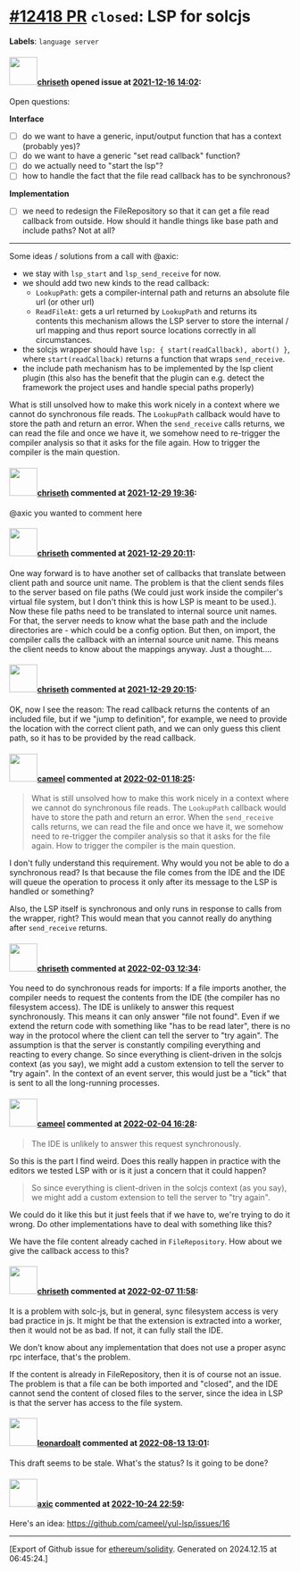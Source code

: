 # [\#12418 PR](https://github.com/ethereum/solidity/pull/12418) `closed`: LSP for solcjs
**Labels**: `language server`


#### <img src="https://avatars.githubusercontent.com/u/9073706?v=4" width="50">[chriseth](https://github.com/chriseth) opened issue at [2021-12-16 14:02](https://github.com/ethereum/solidity/pull/12418):

Open questions:

**Interface**
- [ ] do we want to have a generic, input/output function that has a context (probably yes)?
- [ ] do we want to have a generic "set read callback" function?
- [ ] do we actually need to "start the lsp"?
- [ ] how to handle the fact that the file read callback has to be synchronous?

**Implementation**
- [ ] we need to redesign the FileRepository so that it can get a file read callback from outside. How should it handle things like base path and include paths? Not at all?

---

Some ideas / solutions from a call with @axic:
- we stay with `lsp_start` and `lsp_send_receive` for now.
- we should add two new kinds to the read callback:
  - `LookupPath`: gets a compiler-internal path and returns an absolute file url (or other url)
  - `ReadFileAt`: gets a url returned by `LookupPath` and returns its contents
 this mechanism allows the LSP server to store the internal / url mapping and thus report source locations correctly in all circumstances.
- the solcjs wrapper should have `lsp: { start(readCallback), abort() }`, where `start(readCallback)` returns a function that wraps `send_receive`.
- the include path mechanism has to be implemented by the lsp client plugin (this also has the benefit that the plugin can e.g. detect the framework the project uses and handle special paths properly)

What is still unsolved how to make this work nicely in a context where we cannot do synchronous file reads. The `LookupPath` callback would have to store the path and return an error. When the `send_receive` calls returns, we can read the file and once we have it, we somehow need to re-trigger the compiler analysis so that it asks for the file again. How to trigger the compiler is the main question.

#### <img src="https://avatars.githubusercontent.com/u/9073706?v=4" width="50">[chriseth](https://github.com/chriseth) commented at [2021-12-29 19:36](https://github.com/ethereum/solidity/pull/12418#issuecomment-1002748563):

@axic you wanted to comment here

#### <img src="https://avatars.githubusercontent.com/u/9073706?v=4" width="50">[chriseth](https://github.com/chriseth) commented at [2021-12-29 20:11](https://github.com/ethereum/solidity/pull/12418#issuecomment-1002759488):

One way forward is to have another set of callbacks that translate between client path and source unit name. The problem is that the client sends files to the server based on file paths (We could just work inside the compiler's virtual file system, but I don't think this is how LSP is meant to be used.). Now these file paths need to be translated to internal source unit names. For that, the server needs to know what the base path and the include directories are - which could be a config option.
But then, on import, the compiler calls the callback with an internal source unit name. This means the client needs to know about the mappings anyway.
Just a thought....

#### <img src="https://avatars.githubusercontent.com/u/9073706?v=4" width="50">[chriseth](https://github.com/chriseth) commented at [2021-12-29 20:15](https://github.com/ethereum/solidity/pull/12418#issuecomment-1002760964):

OK, now I see the reason: The read callback returns the contents of an included file, but if we "jump to definition", for example, we need to provide the location with the correct client path, and we can only guess this client path, so it has to be provided by the read callback.

#### <img src="https://avatars.githubusercontent.com/u/137030?v=4" width="50">[cameel](https://github.com/cameel) commented at [2022-02-01 18:25](https://github.com/ethereum/solidity/pull/12418#issuecomment-1027153695):

> What is still unsolved how to make this work nicely in a context where we cannot do synchronous file reads. The `LookupPath` callback would have to store the path and return an error. When the `send_receive` calls returns, we can read the file and once we have it, we somehow need to re-trigger the compiler analysis so that it asks for the file again. How to trigger the compiler is the main question.

I don't fully understand this requirement. Why would you not be able to do a synchronous read? Is that because the file comes from the IDE and the IDE will queue the operation to process it only after its message to the LSP is handled or something?

Also, the LSP itself is synchronous and only runs in response to calls from the wrapper, right? This would mean that you cannot really do anything after `send_receive` returns.

#### <img src="https://avatars.githubusercontent.com/u/9073706?v=4" width="50">[chriseth](https://github.com/chriseth) commented at [2022-02-03 12:34](https://github.com/ethereum/solidity/pull/12418#issuecomment-1028945615):

You need to do synchronous reads for imports: If a file imports another, the compiler needs to request the contents from the IDE (the compiler has no filesystem access). The IDE is unlikely to answer this request synchronously. This means it can only answer "file not found". Even if we extend the return code with something like "has to be read later", there is no way in the protocol where the client can tell the server to "try again". The assumption is that the server is constantly compiling everything and reacting to every change.
So since everything is client-driven in the solcjs context (as you say), we might add a custom extension to tell the server to "try again". In the context of an event server, this would just be a "tick" that is sent to all the long-running processes.

#### <img src="https://avatars.githubusercontent.com/u/137030?v=4" width="50">[cameel](https://github.com/cameel) commented at [2022-02-04 16:28](https://github.com/ethereum/solidity/pull/12418#issuecomment-1030146231):

> The IDE is unlikely to answer this request synchronously.

So this is the part I find weird. Does this really happen in practice with the editors we tested LSP with or is it just a concern that it could happen?

> So since everything is client-driven in the solcjs context (as you say), we might add a custom extension to tell the server to "try again".

We could do it like this but it just feels that if we have to, we're trying to do it wrong. Do other implementations have to deal with something like this?

We have the file content already cached in `FileRepository`. How about we give the callback access to this?

#### <img src="https://avatars.githubusercontent.com/u/9073706?v=4" width="50">[chriseth](https://github.com/chriseth) commented at [2022-02-07 11:58](https://github.com/ethereum/solidity/pull/12418#issuecomment-1031387886):

It is a problem with solc-js, but in general, sync filesystem access is very bad practice in js. It might be that the extension is extracted into a worker, then it would not be as bad. If not, it can fully stall the IDE.

We don't know about any implementation that does not use a proper async rpc interface, that's the problem.

If the content is already in FileRepository, then it is of course not an issue. The problem is that a file can be both imported and "closed", and the IDE cannot send the content of closed files to the server, since the idea in LSP is that the server has access to the file system.

#### <img src="https://avatars.githubusercontent.com/u/504195?u=ce2facd14af9fd474ebff49f0d44891f56f7500f&v=4" width="50">[leonardoalt](https://github.com/leonardoalt) commented at [2022-08-13 13:01](https://github.com/ethereum/solidity/pull/12418#issuecomment-1214153479):

This draft seems to be stale. What's the status? Is it going to be done?

#### <img src="https://avatars.githubusercontent.com/u/20340?v=4" width="50">[axic](https://github.com/axic) commented at [2022-10-24 22:59](https://github.com/ethereum/solidity/pull/12418#issuecomment-1289736750):

Here's an idea: https://github.com/cameel/yul-lsp/issues/16


-------------------------------------------------------------------------------



[Export of Github issue for [ethereum/solidity](https://github.com/ethereum/solidity). Generated on 2024.12.15 at 06:45:24.]
